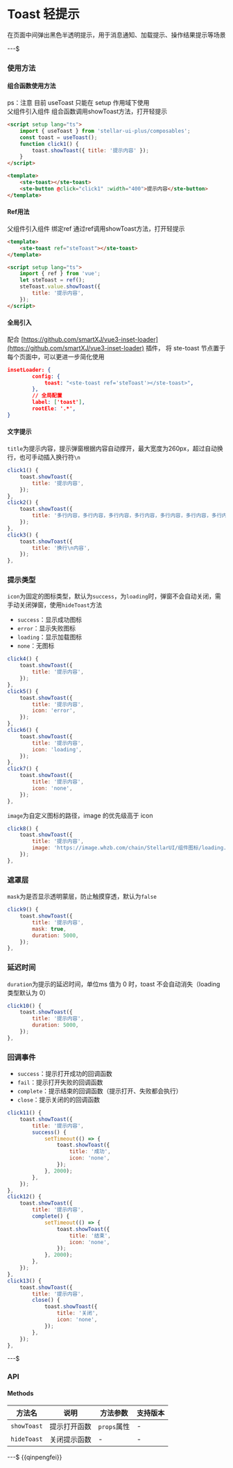 # Toast 轻提示

在页面中间弹出黑色半透明提示，用于消息通知、加载提示、操作结果提示等场景

---$

### 使用方法

#### 组合函数使用方法

ps：注意 目前 useToast 只能在 setup 作用域下使用  
父组件引入组件 组合函数调用showToast方法，打开轻提示

```html
<script setup lang="ts">
    import { useToast } from 'stellar-ui-plus/composables';
    const toast = useToast();
    function click1() {
        toast.showToast({ title: '提示内容' });
    }
</script>
```

```html
<template>
    <ste-toast></ste-toast>
    <ste-button @click="click1" :width="400">提示内容</ste-button>
</template>
```

#### Ref用法

父组件引入组件 绑定ref 通过ref调用showToast方法，打开轻提示

```html
<template>
    <ste-toast ref="steToast"></ste-toast>
</template>
```

```html
<script setup lang="ts">
    import { ref } from 'vue';
    let steToast = ref();
    steToast.value.showToast({
        title: '提示内容',
    });
</script>
```

#### 全局引入

配合 [https://github.com/smartXJ/vue3-inset-loader](https://github.com/smartXJ/vue3-inset-loader) 插件， 将 ste-toast 节点置于每个页面中，可以更进一步简化使用

```json
insetLoader: {
        config: {
            toast: "<ste-toast ref='steToast'></ste-toast>",
        },
        // 全局配置
        label: ['toast'],
        rootEle: '.*',
}
```

#### 文字提示

`title`为提示内容，提示弹窗根据内容自动撑开，最大宽度为260px，超过自动换行，也可手动插入换行符`\n`

```javascript
click1() {
	toast.showToast({
		title: '提示内容',
	});
},
click2() {
	toast.showToast({
		title: '多行内容，多行内容，多行内容，多行内容，多行内容，多行内容，多行内容，多行内容，多行内容，',
	});
},
click3() {
	toast.showToast({
		title: '换行\n内容',
	});
},
```

### 提示类型

`icon`为固定的图标类型，默认为`success`，为`loading`时，弹窗不会自动关闭，需手动关闭弹窗，使用`hideToast`方法

- `success`：显示成功图标
- `error`：显示失败图标
- `loading`：显示加载图标
- `none`：无图标

```javascript
click4() {
	toast.showToast({
		title: '提示内容',
	});
},
click5() {
	toast.showToast({
		title: '提示内容',
		icon: 'error',
	});
},
click6() {
	toast.showToast({
		title: '提示内容',
		icon: 'loading',
	});
},
click7() {
	toast.showToast({
		title: '提示内容',
		icon: 'none',
	});
},
```

`image`为自定义图标的路径，image 的优先级高于 icon

```javascript
click8() {
	toast.showToast({
		title: '提示内容',
		image: 'https://image.whzb.com/chain/StellarUI/组件图标/loading.png',
	});
},
```

### 遮罩层

`mask`为是否显示透明蒙层，防止触摸穿透，默认为`false`

```javascript
click9() {
	toast.showToast({
		title: '提示内容',
		mask: true,
		duration: 5000,
	});
},
```

### 延迟时间

`duration`为提示的延迟时间，单位ms 值为 0 时，toast 不会自动消失（loading 类型默认为 0）

```javascript
click10() {
	toast.showToast({
		title: '提示内容',
		duration: 5000,
	});
},
```

### 回调事件

- `success`：提示打开成功的回调函数
- `fail`：提示打开失败的回调函数
- `complete`：提示结束的回调函数（提示打开、失败都会执行）
- `close`：提示关闭的的回调函数

```javascript
click11() {
	toast.showToast({
		title: '提示内容',
		success() {
			setTimeout(() => {
				toast.showToast({
					title: '成功',
					icon: 'none',
				});
			}, 2000);
		},
	});
},
click12() {
	toast.showToast({
		title: '提示内容',
		complete() {
			setTimeout(() => {
				toast.showToast({
					title: '结束',
					icon: 'none',
				});
			}, 2000);
		},
	});
},
click13() {
	toast.showToast({
		title: '提示内容',
		close() {
			toast.showToast({
				title: '关闭',
				icon: 'none',
			});
		},
	});
},
```

---$

### API

<!-- props -->

#### Methods

| 方法名      | 说明         | 方法参数    | 支持版本 |
| ----------- | ------------ | ----------- | -------- |
| `showToast` | 提示打开函数 | `props`属性 | -        |
| `hideToast` | 关闭提示函数 | -           | -        |

---$
{{qinpengfei}}
